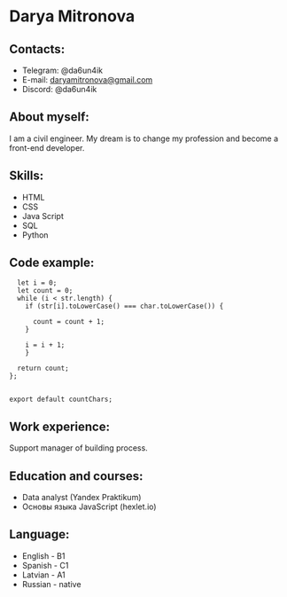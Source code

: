 # Darya Mitronova
## Contacts:


- Telegram: @da6un4ik
- E-mail: daryamitronova@gmail.com
- Discord: @da6un4ik

## About myself:
I am a civil engineer. My dream is to change my profession and become a front-end developer. 

## Skills:


- HTML
- CSS
- Java Script
- SQL
- Python


## Code example:
```const countChars = (str, char) => {
  let i = 0;
  let count = 0;
  while (i < str.length) {
    if (str[i].toLowerCase() === char.toLowerCase()) {
      
      count = count + 1;
    }
   
    i = i + 1;
    }

  return count;
};


export default countChars;
```

## Work experience:
Support manager of building process.
## Education and courses:

- Data analyst (Yandex Praktikum)
- Основы языка JavaScript (hexlet.io)

## Language:
- English - B1
- Spanish - C1
- Latvian - A1
- Russian - native

